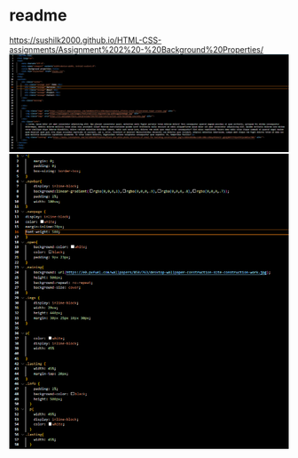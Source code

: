 # readme
https://sushilk2000.github.io/HTML-CSS-assignments/Assignment%202%20-%20Background%20Properties/
![SS1](<Screenshot 2023-09-06 211757.png>)
![SS2](<Screenshot 2023-09-06 211814.png>)